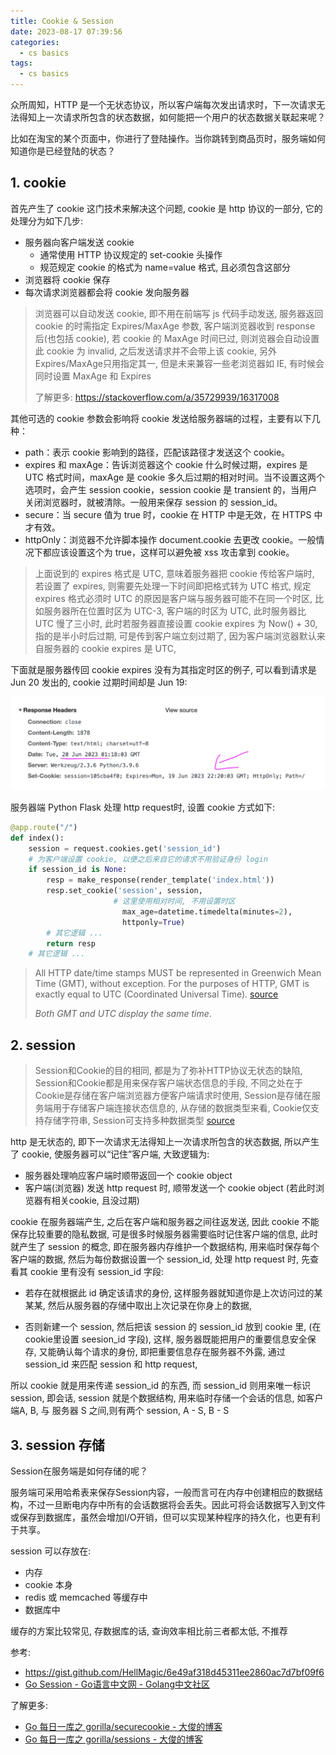```yaml
---
title: Cookie & Session
date: 2023-08-17 07:39:56
categories:
  - cs basics
tags:
  - cs basics
---
```


众所周知，HTTP 是一个无状态协议，所以客户端每次发出请求时，下一次请求无法得知上一次请求所包含的状态数据，如何能把一个用户的状态数据关联起来呢？

比如在淘宝的某个页面中，你进行了登陆操作。当你跳转到商品页时，服务端如何知道你是已经登陆的状态？

## 1. cookie

首先产生了 cookie 这门技术来解决这个问题, cookie 是 http 协议的一部分, 它的处理分为如下几步:

- 服务器向客户端发送 cookie
  - 通常使用 HTTP 协议规定的 set-cookie 头操作
  - 规范规定 cookie 的格式为 name=value 格式, 且必须包含这部分
- 浏览器将 cookie 保存
- 每次请求浏览器都会将 cookie 发向服务器

> 浏览器可以自动发送 cookie, 即不用在前端写 js 代码手动发送, 服务器返回 cookie 的时需指定 Expires/MaxAge 参数, 客户端浏览器收到 response 后(也包括 cookie), 若 cookie 的 MaxAge 时间已过, 则浏览器会自动设置此 cookie 为 invalid, 之后发送请求并不会带上该 cookie, 另外 Expires/MaxAge只用指定其一, 但是未来兼容一些老浏览器如 IE, 有时候会同时设置 MaxAge 和 Expires 
>
> 了解更多: https://stackoverflow.com/a/35729939/16317008

其他可选的 cookie 参数会影响将 cookie 发送给服务器端的过程，主要有以下几种：

- path：表示 cookie 影响到的路径，匹配该路径才发送这个 cookie。
- expires 和 maxAge：告诉浏览器这个 cookie 什么时候过期，expires 是 UTC 格式时间，maxAge 是 cookie 多久后过期的相对时间。当不设置这两个选项时，会产生 session cookie，session cookie 是 transient 的，当用户关闭浏览器时，就被清除。一般用来保存 session 的 session_id。
- secure：当 secure 值为 true 时，cookie 在 HTTP 中是无效，在 HTTPS 中才有效。
- httpOnly：浏览器不允许脚本操作 document.cookie 去更改 cookie。一般情况下都应该设置这个为 true，这样可以避免被 xss 攻击拿到 cookie。

> 上面说到的 expires 格式是 UTC, 意味着服务器把 cookie 传给客户端时, 若设置了 expires, 则需要先处理一下时间即把格式转为 UTC 格式, 规定 expires 格式必须时 UTC 的原因是客户端与服务器可能不在同一个时区, 比如服务器所在位置时区为 UTC-3,  客户端的时区为 UTC, 此时服务器比 UTC 慢了三小时, 此时若服务器直接设置 cookie expires 为 Now() + 30, 指的是半小时后过期, 可是传到客户端立刻过期了, 因为客户端浏览器默认来自服务器的 cookie expires 是 UTC, 

下面就是服务器传回 cookie expires 没有为其指定时区的例子, 可以看到请求是 Jun 20 发出的, cookie 过期时间却是 Jun 19: 

![1](/005-session-cookie/1.png)

服务器端 Python Flask 处理 http request时, 设置 cookie 方式如下:

```python
@app.route("/")
def index():
    session = request.cookies.get('session_id')
    # 为客户端设置 cookie, 以便之后来自它的请求不用验证身份 login
    if session_id is None:
    	resp = make_response(render_template('index.html'))
    	resp.set_cookie('session', session,
                       # 这里使用相对时间, 不用设置时区
                    	 max_age=datetime.timedelta(minutes=2),
                    	 httponly=True)
    	# 其它逻辑 ...
    	return resp
    # 其它逻辑 ...
```

> All HTTP date/time stamps MUST be represented in Greenwich Mean Time (GMT), without exception. For the purposes of HTTP, GMT is exactly equal to UTC (Coordinated Universal Time). [source](https://stackoverflow.com/a/35729939/16317008)
>
> *Both GMT and UTC display the same time*. 

## 2. session

> Session和Cookie的目的相同, 都是为了弥补HTTP协议无状态的缺陷, Session和Cookie都是用来保存客户端状态信息的手段, 不同之处在于Cookie是存储在客户端浏览器方便客户端请求时使用, Session是存储在服务端用于存储客户端连接状态信息的, 从存储的数据类型来看, Cookie仅支持存储字符串, Session可支持多种数据类型 [source](https://studygolang.com/articles/34361)

http 是无状态的, 即下一次请求无法得知上一次请求所包含的状态数据, 所以产生了 cookie, 使服务器可以“记住”客户端, 大致逻辑为:

- 服务器处理响应客户端时顺带返回一个 cookie object
- 客户端(浏览器) 发送 http request 时, 顺带发送一个 cookie object (若此时浏览器有相关cookie, 且没过期)

cookie 在服务器端产生, 之后在客户端和服务器之间往返发送, 因此 cookie 不能保存比较重要的隐私数据, 可是很多时候服务器需要临时记住客户端的信息, 此时就产生了 session 的概念, 即在服务器内存维护一个数据结构, 用来临时保存每个客户端的数据, 然后为每份数据设置一个 session_id, 处理 http request 时, 先查看其 cookie 里有没有 session_id 字段: 

- 若存在就根据此 id 确定该请求的身份, 这样服务器就知道你是上次访问过的某某某, 然后从服务器的存储中取出上次记录在你身上的数据, 

- 否则新建一个 session, 然后把该 session 的 session_id 放到 cookie 里, (在cookie里设置 seesion_id 字段), 这样, 服务器既能把用户的重要信息安全保存, 又能确认每个请求的身份, 即把重要信息存在服务器不外露, 通过 session_id 来匹配 session 和 http request, 

所以 cookie 就是用来传递 session_id 的东西, 而 session_id 则用来唯一标识 session, 即会话, session 就是个数据结构, 用来临时存储一个会话的信息, 如客户端A, B, 与 服务器 S 之间,则有两个 session, A - S, B - S

## 3. session 存储

Session在服务端是如何存储的呢？

服务端可采用哈希表来保存Session内容，一般而言可在内存中创建相应的数据结构，不过一旦断电内存中所有的会话数据将会丢失。因此可将会话数据写入到文件或保存到数据库，虽然会增加I/O开销，但可以实现某种程序的持久化，也更有利于共享。

session 可以存放在: 

- 内存
- cookie 本身
- redis 或 memcached 等缓存中
- 数据库中

缓存的方案比较常见, 存数据库的话, 查询效率相比前三者都太低, 不推荐

参考: 

- https://gist.github.com/HellMagic/6e49af318d45311ee2860ac7d7bf09f6
- [Go Session - Go语言中文网 - Golang中文社区](https://studygolang.com/articles/34361)

了解更多:

- [Go 每日一库之 gorilla/securecookie - 大俊的博客](https://darjun.github.io/2021/07/23/godailylib/gorilla/securecookie/)
- [Go 每日一库之 gorilla/sessions - 大俊的博客](https://darjun.github.io/2021/07/25/godailylib/gorilla/sessions/)